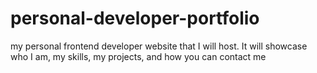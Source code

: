# personal-developer-portfolio
my personal frontend developer website that I will host. It will showcase who I am, my skills, my projects, and how you can contact me 
